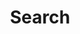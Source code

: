 ---
layout: pattern
categories: [patterns, search]
title: Search
type: [sub-nav-item]
permalink: /patterns/search/
variations: true

overview: Search allows users to search for specific content.
description: |
  Search allows users to search for specific content if they know what search terms to use or can’t find desired content in the main navigation.
    
usa-link: "https://designsystem.digital.gov/components/search/"
specification: |
  We will be using the default search component. 
search: Search
### search button text
search-type: 
### search bar type options: big, small
yml: |
  
  search: Search
  ### search button text
  search-type: 
    ### search bar type options: 
        ### big
        ### small
jekyll: |

  "{% include patterns/search/search-jk.md %}"
#spec:

### Paths to view design and code... 
## designimg: can be used to show an image of the design until a coded version can be created. The htmlpath & csspath should be located in the pattens folder. Read more about creating coded components in /docs/creating-patterns 
# designimg: 
htmlpath: patterns/search/search.md
csspath: patterns/search/index.scss
---
